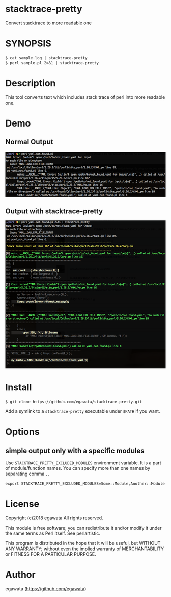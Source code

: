 # stacktrace-pretty
Convert stacktrace to more readable one

# SYNOPSIS

~~~
$ cat sample.log | stacktrace-pretty
$ perl sample.pl 2>&1 | stacktrace-pretty
~~~

# Description

This tool converts text which includes stack trace of perl into more readable one.

# Demo

## Normal Output

![image](https://github.com/egawata/stacktrace-pretty/blob/master/images/readme_normal.png)

## Output with stacktrace-pretty

![image](https://github.com/egawata/stacktrace-pretty/blob/master/images/readme_using_tool.png)

# Install

~~~
$ git clone https://github.com/egawata/stacktrace-pretty.git
~~~

Add a symlink to a `stacktrace-pretty` executable under `$PATH` if you want.

# Options

## simple output only with a specific modules

Use `STACKTRACE_PRETTY_EXCLUDED_MODULES` environment variable.
It is a part of module/function names. 
You can specify more than one names by separating comma `,`. 

~~~
export STACKTRACE_PRETTY_EXCLUDED_MODULES=Some::Module,Another::Module
~~~


# License

Copyright (c)2018 egawata All rights reserved.

This module is free software; you can redistribute it and/or modify it under the same terms as Perl itself. See perlartistic.

This program is distributed in the hope that it will be useful, but WITHOUT ANY WARRANTY; without even the implied warranty of MERCHANTABILITY or FITNESS FOR A PARTICULAR PURPOSE.

# Author

egawata (https://github.com/egawata)
